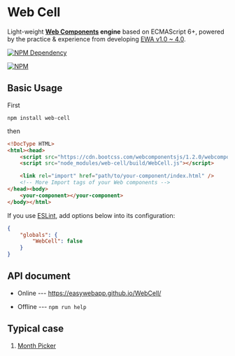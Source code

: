 # Web Cell

Light-weight **[Web Components](https://www.webcomponents.org/) engine** based on ECMAScript 6+, powered by the practice & experience from developing [EWA v1.0 ~ 4.0](https://gitee.com/Tech_Query/EasyWebApp/).

[![NPM Dependency](https://david-dm.org/EasyWebApp/WebCell.js.svg)](https://david-dm.org/EasyWebApp/WebCell.js)

[![NPM](https://nodei.co/npm/web-cell.png?downloads=true&downloadRank=true&stars=true)](https://nodei.co/npm/web-cell/)



## Basic Usage

First

```Shell
npm install web-cell
```
then

```HTML
<!DocType HTML>
<html><head>
    <script src="https://cdn.bootcss.com/webcomponentsjs/1.2.0/webcomponents-lite.js"></script>
    <script src="node_modules/web-cell/build/WebCell.js"></script>

    <link rel="import" href="path/to/your-component/index.html" />
    <!-- More Import tags of your Web components -->
</head><body>
    <your-component></your-component>
</body></html>
```
If you use [ESLint](https://eslint.org/), add options below into its configuration:

```JSON
{
    "globals": {
        "WebCell": false
    }
}
```


## API document

 - Online --- https://easywebapp.github.io/WebCell/

 - Offline --- `npm run help`



## Typical case

 1. [Month Picker](https://github.com/TechQuery/month-picker)
